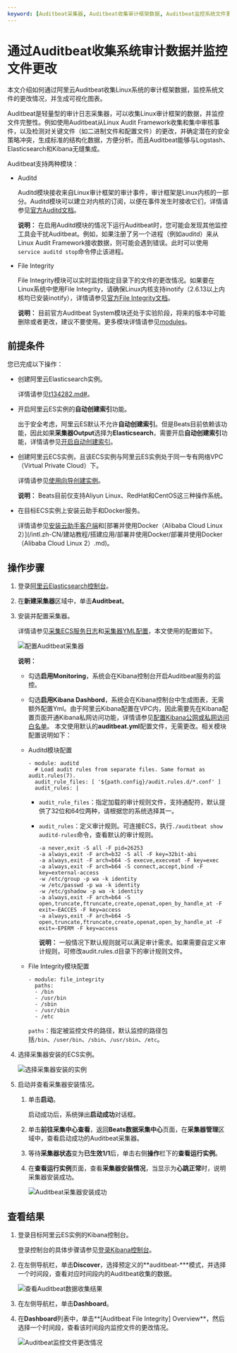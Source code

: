 ```yaml
---
keyword: [Auditbeat采集器, Auditbeat收集审计框架数据, Auditbeat监控系统文件更改]
---
```


# 通过Auditbeat收集系统审计数据并监控文件更改

本文介绍如何通过阿里云Auditbeat收集Linux系统的审计框架数据，监控系统文件的更改情况，并生成可视化图表。

Auditbeat是轻量型的审计日志采集器，可以收集Linux审计框架的数据，并监控文件完整性。例如使用Auditbeat从Linux Audit Framework收集和集中审核事件，以及检测对关键文件（如二进制文件和配置文件）的更改，并确定潜在的安全策略冲突，生成标准的结构化数据，方便分析。而且Auditbeat能够与Logstash、Elasticsearch和Kibana无缝集成。

Auditbeat支持两种模块：

-   Auditd

    Auditd模块接收来自Linux审计框架的审计事件，审计框架是Linux内核的一部分。Auditd模块可以建立对内核的订阅，以便在事件发生时接收它们，详情请参见[官方Auditd文档](https://www.elastic.co/guide/en/beats/auditbeat/6.8/auditbeat-module-auditd.html)。

    **说明：** 在启用Auditd模块的情况下运行Auditbeat时，您可能会发现其他监控工具会干扰Auditbeat。例如，如果注册了另一个进程（例如auditd）来从Linux Audit Framework接收数据，则可能会遇到错误。此时可以使用`service auditd stop`命令停止该进程。

-   File Integrity

    File Integrity模块可以实时监控指定目录下的文件的更改情况。如果要在Linux系统中使用File Integrity，请确保Linux内核支持inotify（2.6.13以上内核均已安装inotify），详情请参见[官方File Integrity文档](https://www.elastic.co/guide/en/beats/auditbeat/6.8/auditbeat-module-file_integrity.html)。

    **说明：** 目前官方Auditbeat System模块还处于实验阶段，将来的版本中可能删除或者更改，建议不要使用。更多模块详情请参见[modules](https://www.elastic.co/guide/en/beats/auditbeat/6.8/auditbeat-modules.html)。


## 前提条件

您已完成以下操作：

-   创建阿里云Elasticsearch实例。

    详情请参见[t134282.md\#](/intl.zh-CN/Elasticsearch/管理实例/创建阿里云Elasticsearch实例.md)。

-   开启阿里云ES实例的**自动创建索引**功能。

    出于安全考虑，阿里云ES默认不允许**自动创建索引**。但是Beats目前依赖该功能，因此如果**采集器Output**选择为**Elasticsearch**，需要开启**自动创建索引**功能，详情请参见[开启自动创建索引](/intl.zh-CN/Elasticsearch/快速访问与配置.md)。

-   创建阿里云ECS实例，且该ECS实例与阿里云ES实例处于同一专有网络VPC（Virtual Private Cloud）下。

    详情请参见[使用向导创建实例](/intl.zh-CN/实例/创建实例/使用向导创建实例.md)。

    **说明：** Beats目前仅支持Aliyun Linux、RedHat和CentOS这三种操作系统。

-   在目标ECS实例上安装云助手和Docker服务。

    详情请参见[安装云助手客户端](/intl.zh-CN/运维与监控/云助手/配置云助手客户端/安装云助手客户端.md)和[部署并使用Docker（Alibaba Cloud Linux 2）](/intl.zh-CN/建站教程/搭建应用/部署并使用Docker/部署并使用Docker（Alibaba Cloud Linux 2）.md)。


## 操作步骤

1.  登录[阿里云Elasticsearch控制台](https://elasticsearch.console.aliyun.com/#/home)。

2.  在**新建采集器**区域中，单击**Auditbeat**。

3.  安装并配置采集器。

    详情请参见[采集ECS服务日志](/intl.zh-CN/Beats/采集ECS服务日志.md)和[采集器YML配置](/intl.zh-CN/Beats/采集器YML配置.md)，本文使用的配置如下。

    ![配置Auditbeat采集器](https://static-aliyun-doc.oss-accelerate.aliyuncs.com/assets/img/zh-CN/1112659951/p86994.png)

    **说明：**

    -   勾选**启用Monitoring**，系统会在Kibana控制台开启Auditbeat服务的监控。
    -   勾选**启用Kibana Dashbord**，系统会在Kibana控制台中生成图表，无需额外配置Yml。由于阿里云Kibana配置在VPC内，因此需要先在Kibana配置页面开通Kibana私网访问功能，详情请参见[配置Kibana公网或私网访问白名单](/intl.zh-CN/Elasticsearch/可视化控制/Kibana/配置Kibana公网或私网访问白名单.md)。
    本文使用默认的**auditbeat.yml**配置文件，无需更改。相关模块配置说明如下：

    -   Auditd模块配置

        ```
        - module: auditd
          # Load audit rules from separate files. Same format as audit.rules(7).
          audit_rule_files: [ '${path.config}/audit.rules.d/*.conf' ]
          audit_rules: |
        ```

        -   `audit_rule_files`：指定加载的审计规则文件，支持通配符，默认提供了32位和64位两种，请根据您的系统选择其一。
        -   `audit_rules`：定义审计规则。可连接ECS，执行`./auditbeat show auditd-rules`命令，查看默认的审计规则。

            ```
            -a never,exit -S all -F pid=26253
            -a always,exit -F arch=b32 -S all -F key=32bit-abi
            -a always,exit -F arch=b64 -S execve,execveat -F key=exec
            -a always,exit -F arch=b64 -S connect,accept,bind -F key=external-access
            -w /etc/group -p wa -k identity
            -w /etc/passwd -p wa -k identity
            -w /etc/gshadow -p wa -k identity
            -a always,exit -F arch=b64 -S open,truncate,ftruncate,create,openat,open_by_handle_at -F exit=-EACCES -F key=access
            -a always,exit -F arch=b64 -S open,truncate,ftruncate,create,openat,open_by_handle_at -F exit=-EPERM -F key=access
            ```

            **说明：** 一般情况下默认规则就可以满足审计需求。如果需要自定义审计规则，可修改audit.rules.d目录下的审计规则文件。

    -   File Integrity模块配置

        ```
        - module: file_integrity
          paths:
          - /bin
          - /usr/bin
          - /sbin
          - /usr/sbin
          - /etc
        ```

        `paths`：指定被监控文件的路径，默认监控的路径包括`/bin`、`/user/bin`、`/sbin`、`/usr/sbin`、`/etc`。

4.  选择采集器安装的ECS实例。

    ![选择采集器安装的实例](https://static-aliyun-doc.oss-accelerate.aliyuncs.com/assets/img/zh-CN/3112659951/p82419.png)

5.  启动并查看采集器安装情况。

    1.  单击**启动**。

        启动成功后，系统弹出**启动成功**对话框。

    2.  单击**前往采集中心查看**，返回**Beats数据采集中心**页面，在**采集器管理**区域中，查看启动成功的Auditbeat采集器。

    3.  等待**采集器状态**变为**已生效1/1**后，单击右侧**操作**栏下的**查看运行实例**。

    4.  在**查看运行实例**页面，查看**采集器安装情况**，当显示为**心跳正常**时，说明采集器安装成功。

        ![Auditbeat采集器安装成功](https://static-aliyun-doc.oss-accelerate.aliyuncs.com/assets/img/zh-CN/1112659951/p87000.png)


## 查看结果

1.  登录目标阿里云ES实例的Kibana控制台。

    登录控制台的具体步骤请参见[登录Kibana控制台](/intl.zh-CN/Elasticsearch/可视化控制/Kibana/登录Kibana控制台.md)。

2.  在左侧导航栏，单击**Discover**，选择预定义的**auditbeat-\***模式，并选择一个时间段，查看对应时间段内的Auditbeat收集的数据。

    ![查看Auditbeat数据收集结果](https://static-aliyun-doc.oss-accelerate.aliyuncs.com/assets/img/zh-CN/1112659951/p87004.png)

3.  在左侧导航栏，单击**Dashboard**。

4.  在**Dashboard**列表中，单击**\[Auditbeat File Integrity\] Overview**，然后选择一个时间段，查看该时间段内监控文件的更改情况。

    ![Auditbeat监控文件更改情况](https://static-aliyun-doc.oss-accelerate.aliyuncs.com/assets/img/zh-CN/1112659951/p87008.png)


